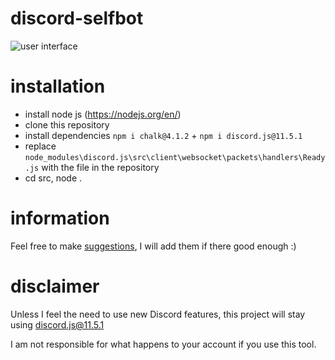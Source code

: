# discord-selfbot

![user interface](https://i.imgur.com/3YI6zTm.png)

# installation
* install node js (https://nodejs.org/en/)
* clone this repository
* install dependencies `npm i chalk@4.1.2` + `npm i discord.js@11.5.1`
* replace `node_modules\discord.js\src\client\websocket\packets\handlers\Ready.js` with the file in the repository
* cd src, node .

# information
Feel free to make [suggestions](https://github.com/zbzyy/discord-selfbot/issues), I will add them if there good enough :)

# disclaimer
Unless I feel the need to use new Discord features, this project will stay using discord.js@11.5.1

I am not responsible for what happens to your account if you use this tool.
